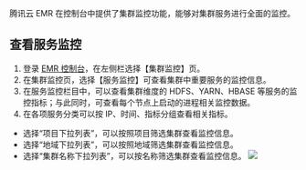 腾讯云 EMR 在控制台中提供了集群监控功能，能够对集群服务进行全面的监控。
## 查看服务监控
1. 登录 [EMR 控制台](https://console.cloud.tencent.com/emr)，在左侧栏选择【集群监控】页。
2. 在集群监控页，选择【服务监控】可查看集群中重要服务的监控信息。
3. 在服务监控栏目中，可以查看集群维度的 HDFS、YARN、HBASE 等服务的监控指标；与此同时，可查看每个节点上启动的进程相关监控数据。
4. 在各项服务分类可以按 IP、时间、指标分组查看相关指标。
 -  选择“项目下拉列表”，可以按照项目筛选集群查看监控信息。
 - 选择“地域下拉列表”，可以按照地域筛选集群查看监控信息。
 - 选择“集群名称下拉列表”，可以按名称筛选集群查看监控信息。
![](https://main.qcloudimg.com/raw/82421cb4bd70ae07e1ca9a42f4c5397a.png)
